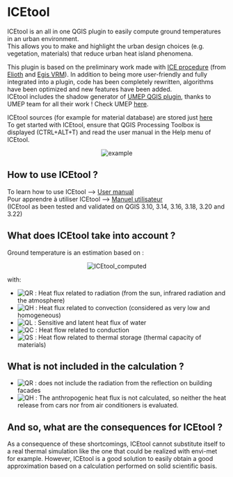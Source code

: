 # ICEtool
ICEtool is an all in one QGIS plugin to easily compute ground temperatures in an urban environment. <br>
This allows you to make and highlight the urban design choices (e.g. vegetation, materials) that reduce urban heat island phenomena.

This plugin is based on the preliminary work made with [ICE procedure](https://gitlab.com/elioth/ice) (from [Elioth](https://elioth.com/) and [Egis VRM](https://www.egis.fr/activites/villes-0)). In addition to being more user-friendly and fully integrated into a plugin, code has been completely rewritten, algorithms have been optimized and new features have been added. </br>
ICEtool includes the shadow generator of [UMEP QGIS plugin](https://github.com/UMEP-dev/UMEP), thanks to UMEP team for all their work ! Check UMEP [here](https://umep-docs.readthedocs.io/en/latest/index.html).

ICEtool sources (for example for material database) are stored just [here](https://github.com/Art-Ev/ICEtool_sources) <br>
To get started with ICEtool, ensure that QGIS Processing Toolbox is displayed (CTRL+ALT+T) and read the user manual in the Help menu of ICEtool.

<p align="center">
<img src="https://github.com/Art-Ev/ICEtool_sources/blob/main/INSA_Example_arrows.png" title="example" />
</p>

## How to use ICEtool ?
To learn how to use ICEtool --> [User manual](https://github.com/Art-Ev/ICEtool/blob/main/Scripts/Docs/HOW_TO_english.pdf)<br>
Pour apprendre à utiliser ICEtool --> [Manuel utilisateur](https://github.com/Art-Ev/ICEtool/blob/main/Scripts/Docs/HOW_TO_french.pdf)<br>
(ICEtool as been tested and validated on QGIS 3.10, 3.14, 3.16, 3.18, 3.20 and 3.22)

## What does ICEtool take into account ?
Ground temperature is an estimation based on :
<p align="center">
<img src="https://latex.codecogs.com/svg.latex?\Large&space;\pagecolor{white}Q_R=Q_H+Q_L+Q_C+{\delta}Q_S" title="ICEtool_computed" />
</p>

with:
- <img src="https://latex.codecogs.com/svg.latex?\Large&space;\pagecolor{white}Q_R" title="QR" /> : Heat flux related to radiation (from the sun, infrared radiation and the atmosphere)
- <img src="https://latex.codecogs.com/svg.latex?\Large&space;\pagecolor{white}Q_H" title="QH" /> : Heat flux related to convection (considered as very low and homogeneous)
- <img src="https://latex.codecogs.com/svg.latex?\Large&space;\pagecolor{white}Q_L" title="QL" /> : Sensitive and latent heat flux of water
- <img src="https://latex.codecogs.com/svg.latex?\Large&space;\pagecolor{white}Q_C" title="QC" /> : Heat flow related to conduction
- <img src="https://latex.codecogs.com/svg.latex?\Large&space;\pagecolor{white}{\delta}Q_S" title="QS" /> : Heat flow related to thermal storage (thermal capacity of materials)

## What is not included in the calculation ?
- <img src="https://latex.codecogs.com/svg.latex?\Large&space;\pagecolor{white}Q_R" title="QR" /> : does not include the radiation from the reflection on building facades
- <img src="https://latex.codecogs.com/svg.latex?\Large&space;\pagecolor{white}Q_H" title="QH" /> : The anthropogenic heat flux is not calculated, so neither the heat release from cars nor from air conditioners is evaluated.

## And so, what are the consequences for ICEtool ?
As a consequence of these shortcomings, ICEtool cannot substitute itself to a real thermal simulation like the one that could be realized with envi-met for example. However, ICEtool is a good solution to easily obtain a good approximation based on a calculation performed on solid scientific basis.

